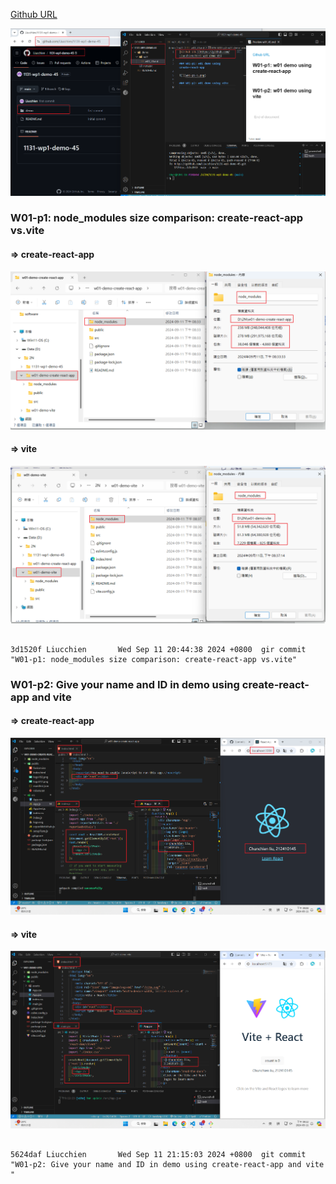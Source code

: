 [Github URL](https://github.com/Liucchien/1131-wp1-demo-45)

![](w01-p0.png)

### W01-p1: node_modules size comparison: create-react-app vs.vite

#### => create-react-app

![](w01-p1-1.png)

#### => vite

![](w01-p1-2.png)

```

3d1520f Liucchien       Wed Sep 11 20:44:38 2024 +0800  gir commit "W01-p1: node_modules size comparison: create-react-app vs.vite"

```

### W01-p2: Give your name and ID in demo using create-react-app and vite

#### => create-react-app

![](w01-p2-1.png)

#### => vite

![](w01-p2-2.png)

```

5624daf Liucchien       Wed Sep 11 21:15:03 2024 +0800  git commit "W01-p2: Give your name and ID in demo using create-react-app and vite "

```

